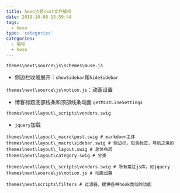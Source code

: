 ```yaml
---
title: hexo主题next文件解析
date: 2019-10-08 15:59:44
tags:
  - hexo
type: 'categories'
categories:
  - 编程
  - hexo
---
```


`themes\next\source\js\schemes\muse.js`

- 侧边栏收缩展开：`showSidebar`和`hideSidebar`

`themes\next\source\js\motion.js`：动画设置

- 博客标题底部线条和顶部线条动画 `getMistLineSettings`

`themes\next\layout\_scripts\vendors.swig`

- `jquery`加载

```code
themes\next\layout\_macro\post.swig # markdown主体
themes\next\layout\_macro\sidebar.swig # 侧边栏，包含标签，导航之类的
themes\next\layout\_layout.swig # 总体布局
themes\next\layout\category.swig # 分类

themes\next\layout\_scripts\vendors.swig # 所有常驻js库，如jquery
themes\next\source\js\motion.js # 动画设置

themes\next\scripts\filters # 过滤器，提供各种hook类似的功能
```
